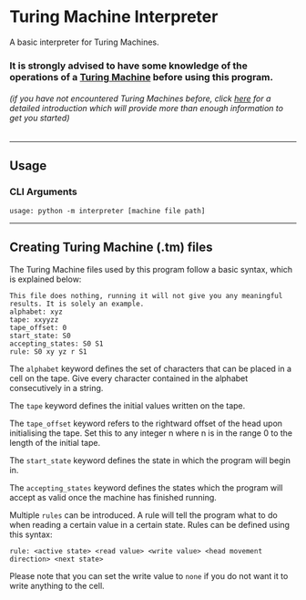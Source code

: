 # Turing Machine Interpreter
A basic interpreter for Turing Machines.

### It is strongly advised to have some knowledge of the operations of a [Turing Machine](https://en.wikipedia.org/wiki/Turing_machine) before using this program.

###### (if you have not encountered Turing Machines before, click [here](https://plato.stanford.edu/entries/turing-machine/#:~:text=Turing%20machines%2C%20first%20described%20by,the%20computing%20of%20real%20numbers.) for a detailed introduction which will provide more than enough information to get you started)
---

## Usage
### CLI Arguments
```
usage: python -m interpreter [machine file path]
```

---

## Creating Turing Machine (.tm) files
The Turing Machine files used by this program follow a basic syntax, which is explained below:

```
This file does nothing, running it will not give you any meaningful results. It is solely an example.
alphabet: xyz
tape: xxyyzz
tape_offset: 0
start_state: S0
accepting_states: S0 S1
rule: S0 xy yz r S1
```

The `alphabet` keyword defines the set of characters that can be placed in a cell on the tape. Give every character contained in the alphabet consecutively in a string.

The `tape` keyword defines the initial values written on the tape.

The `tape_offset` keyword refers to the rightward offset of the head upon initialising the tape. Set this to any integer n where n is in the range 0 to the length of the initial tape.

The `start_state` keyword defines the state in which the program will begin in.

The `accepting_states` keyword defines the states which the program will accept as valid once the machine has finished running.

Multiple `rules` can be introduced. A rule will tell the program what to do when reading a certain value in a certain state. Rules can be defined using this syntax:
```
rule: <active state> <read value> <write value> <head movement direction> <next state>
```
Please note that you can set the write value to `none` if you do not want it to write anything to the cell.
